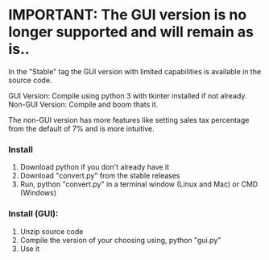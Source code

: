 # IMPORTANT: The GUI version is no longer supported and will remain as is..

In the "Stable" tag the GUI version with limited capabilities is available in the source code.

GUI Version: Compile using python 3 with tkinter installed if not already.
Non-GUI Version: Compile and boom thats it.

The non-GUI version has more features like setting sales tax percentage from the default of 7% and is more intuitive.

### Install
1. Download python if you don't already have it
2. Download "convert.py" from the stable releases
3. Run, python "convert.py" in a terminal window (Linux and Mac) or CMD (Windows)

### Install (GUI):
1. Unzip source code
2. Compile the version of your choosing using, python "gui.py"
3. Use it
